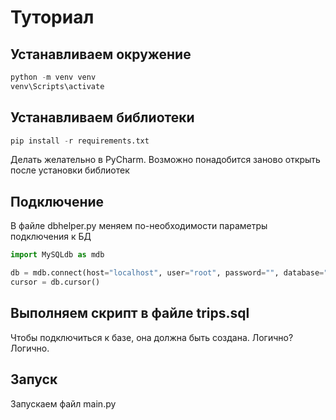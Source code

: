 # Туториал

## Устанавливаем окружение
```python
python -m venv venv
venv\Scripts\activate
```

## Устанавливаем библиотеки
```python
pip install -r requirements.txt
```
Делать желательно в PyCharm. Возможно понадобится заново открыть после установки библиотек

## Подключение
В файле dbhelper.py меняем по-необходимости параметры подключения к БД
```python
import MySQLdb as mdb

db = mdb.connect(host="localhost", user="root", password="", database="trips")
cursor = db.cursor()
```

## Выполняем скрипт в файле trips.sql
Чтобы подключиться к базе, она должна быть создана. Логично? Логично.

## Запуск

Запускаем файл main.py